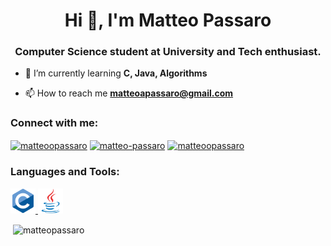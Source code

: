 <h1 align="center">Hi 👋, I'm Matteo Passaro</h1>
<h3 align="center">Computer Science student at University and Tech enthusiast.</h3>


- 🌱 I’m currently learning **C, Java, Algorithms**

- 📫 How to reach me **matteoapassaro@gmail.com**

<h3 align="left">Connect with me:</h3>
<p align="left">
<a href="https://twitter.com/matteoopassaro" target="blank"><img align="center" src="https://raw.githubusercontent.com/rahuldkjain/github-profile-readme-generator/master/src/images/icons/Social/twitter.svg" alt="matteoopassaro" height="30" width="40" /></a>
<a href="https://stackoverflow.com/users/matteo-passaro" target="blank"><img align="center" src="https://raw.githubusercontent.com/rahuldkjain/github-profile-readme-generator/master/src/images/icons/Social/stack-overflow.svg" alt="matteo-passaro" height="30" width="40" /></a>
<a href="https://instagram.com/matteoopassaro" target="blank"><img align="center" src="https://raw.githubusercontent.com/rahuldkjain/github-profile-readme-generator/master/src/images/icons/Social/instagram.svg" alt="matteoopassaro" height="30" width="40" /></a>
</p>

<h3 align="left">Languages and Tools:</h3>
<p align="left"> <a href="https://www.cprogramming.com/" target="_blank" rel="noreferrer"> <img src="https://raw.githubusercontent.com/devicons/devicon/master/icons/c/c-original.svg" alt="c" width="40" height="40"/> </a> <a href="https://www.java.com" target="_blank" rel="noreferrer"> <img src="https://raw.githubusercontent.com/devicons/devicon/master/icons/java/java-original.svg" alt="java" width="40" height="40"/> </a> </p>

<p>&nbsp;<img align="center" src="https://github-readme-stats.vercel.app/api?username=matteopassaro&show_icons=true&locale=en" alt="matteopassaro" /></p>
